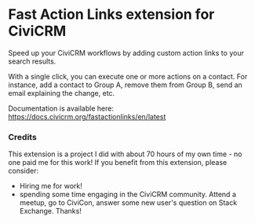 # Fast Action Links extension for CiviCRM

Speed up your CiviCRM workflows by adding custom action links to your search results.

With a single click, you can execute one or more actions on a contact.  For instance, add a contact to Group A, remove them from Group B, send an email explaining the change, etc.

Documentation is available here: https://docs.civicrm.org/fastactionlinks/en/latest

### Credits
This extension is a project I did with about 70 hours of my own time - no one paid me for this work!  If you benefit from this extension, please consider:
* Hiring me for work!
* spending some time engaging in the CiviCRM community.  Attend a meetup, go to CiviCon, answer some new user's question on Stack Exchange.  Thanks!
